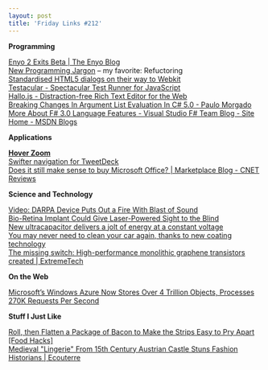```yaml
---
layout: post
title: 'Friday Links #212'
---
```

**Programming**

[Enyo 2 Exits Beta | The Enyo Blog](http://blog.enyojs.com/post/27492225747/enyo-2-exits-beta)   
[New Programming Jargon](http://www.codinghorror.com/blog/2012/07/new-programming-jargon.html) – my favorite: Refuctoring   
[Standardised HTML5 dialogs on their way to Webkit](http://webdev360.com/standardised-html5-dialogs-on-their-way-to-webkit-43717.html)   
[Testacular - Spectacular Test Runner for JavaScript](http://vojtajina.github.com/testacular/)   
[Hallo.js - Distraction-free Rich Text Editor for the Web](http://hallojs.org/)   
[Breaking Changes In Argument List Evaluation In C# 5.0 - Paulo Morgado](http://weblogs.asp.net/paulomorgado/archive/2012/07/18/breaking-changes-in-argument-list-evaluation-in-c-5-0.aspx)   
[More About F# 3.0 Language Features - Visual Studio F# Team Blog - Site Home - MSDN Blogs](http://blogs.msdn.com/b/fsharpteam/archive/2012/07/19/more-about-fsharp-3.0-language-features.aspx)

**Applications**

[**Hover Zoom**](http://www.hoverzoom.net/)   
[Swifter navigation for TweetDeck](http://blog.twitter.com/2012/07/swifter-navigation-for-tweetdeck.html)   
[Does it still make sense to buy Microsoft Office? | Marketplace Blog - CNET Reviews](http://reviews.cnet.com/8301-33153_7-57473166-10391733/does-it-still-make-sense-to-buy-microsoft-office/?part=rss&tag=feed&subj=TheCheapskate)

**Science and Technology**

[Video: DARPA Device Puts Out a Fire With Blast of Sound](http://www.popsci.com/technology/article/2012-07/video-darpa-device-puts-out-fire-using-sound)   
[Bio-Retina Implant Could Give Laser-Powered Sight to the Blind](http://www.popsci.com/technology/article/2012-06/bio-retina-implant-could-give-sight-blind-laser-power)   
[New ultracapacitor delivers a jolt of energy at a constant voltage](http://www.sciencedaily.com/releases/2012/07/120719103225.htm)   
[You may never need to clean your car again, thanks to new coating technology](http://www.sciencedaily.com/releases/2012/07/120719103531.htm)   
[The missing switch: High-performance monolithic graphene transistors created | ExtremeTech](http://www.extremetech.com/computing/132988-the-missing-switch-high-performance-monolithic-graphene-transistors-created)

**On the Web**

[Microsoft’s Windows Azure Now Stores Over 4 Trillion Objects, Processes 270K Requests Per Second](http://techcrunch.com/2012/07/18/windows-azure-4-trillion-objects/)

**Stuff I Just Like**

[Roll, then Flatten a Package of Bacon to Make the Strips Easy to Pry Apart [Food Hacks]](http://lifehacker.com/5927208/roll-then-flatten-a-package-of-bacon-to-make-the-strips-easy-to-pry-apart)   
[Medieval "Lingerie" From 15th Century Austrian Castle Stuns Fashion Historians | Ecouterre](http://www.ecouterre.com/medieval-lingerie-from-15th-century-castle-stuns-fashion-historians/)

